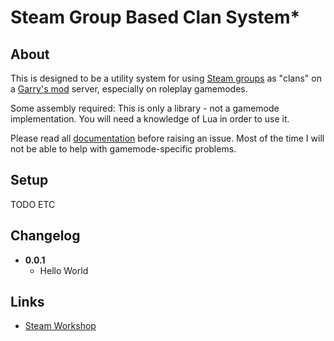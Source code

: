 # Steam Group Based Clan System*
## About
This is designed to be a utility system for using [Steam groups][sgroups] as
"clans" on a [Garry's mod][gmod] server, especially on roleplay gamemodes.

Some assembly required: This is only a library - not a gamemode
implementation. You will need a knowledge of Lua in order to use it.

Please read all [documentation][docs] before raising an issue. Most of the
time I will not be able to help with gamemode-specific problems.

## Setup
TODO ETC

## Changelog
* __0.0.1__
  - Hello World

## Links
* [Steam Workshop][workshop]

[sgroups]:  https://support.steampowered.com/kb_article.php?ref=8882-bmxl-0801
[gmod]:     https://gmod.facepunch.com/
[docs]:     https://github.com/Lexicality/steam-group-clans/wiki
[workshop]: #TODO
